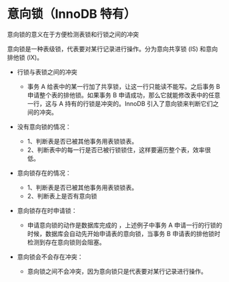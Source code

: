 

# 意向锁（InnoDB 特有）
意向锁的意义在于方便检测表锁和行锁之间的冲突

意向锁是一种表级锁，代表要对某行记录进行操作。分为意向共享锁 (IS) 和意向排他锁 (IX)。

- 行锁与表锁之间的冲突 
    + 事务 A 给表中的某一行加了共享锁，让这一行只能读不能写。之后事务 B 申请整个表的排他锁。如果事务 B 申请成功，那么它就能修改表中的任意一行，这与 A 持有的行锁是冲突的。InnoDB 引入了意向锁来判断它们之间的冲突。

- 没有意向锁的情况：
    + 1、判断表是否已被其他事务用表锁锁表。
    + 2、判断表中的每一行是否已被行锁锁住，这样要遍历整个表，效率很低。

- 意向锁存在的情况：
    + 1、判断表是否已被其他事务用表锁锁表。
    + 2、判断表上是否有意向锁

-  意向锁存在时申请锁：
    +  申请意向锁的动作是数据库完成的 ，上述例子中事务 A 申请一行的行锁的时候，数据库会自动先开始申请表的意向锁，当事务 B 申请表的排他锁时检测到存在意向锁则会阻塞。
- 意向锁会不会存在冲突：
    +  意向锁之间不会冲突，因为意向锁只是代表要对某行记录进行操作。
